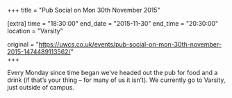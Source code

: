+++
title = "Pub Social on Mon 30th November 2015"

[extra]
time = "18:30:00"
end_date = "2015-11-30"
end_time = "20:30:00"
location = "Varsity"

original = "https://uwcs.co.uk/events/pub-social-on-mon-30th-november-2015-1474489113562/"    
+++

Every Monday since time began we’ve headed out the pub for food and a drink (if that’s your thing – for many of us it isn’t). We currently go to Varsity, just outside of campus.

